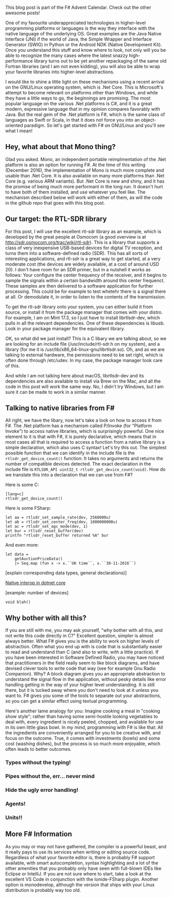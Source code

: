 
This blog post is part of the F# Advent Calendar. Check out the other awesome posts!

One of my favourite underappreciated technologies in higher-level
programming platforms or languages is the way they interface with the native
language of the underlying OS.  Great examples are the Java Native Interface
(JNI) if the world of Java, the Simple Wrapper and Interface Generator (SWIG)
in Python or the Android NDK (Native Development Kit). Once you understand this
stuff and know where to look, not only will you be able to recognize the many
cases where the latest snazzy high-performance library turns out to be yet
another repackaging of the same old Fortran libraries (and I am not even
kidding), you will also be able to wrap your favorite libraries into
higher-level abstractions. 

I would like to shine a little light on these mechanisms using a recent arrival
on the GNU/Linux operating system, which is .Net Core. This is Microsoft's
attempt to become relevant on platforms other than Windows, and while they have
a little ways to go, the beginnings are promising. The most popular language on
the various .Net platforms is C#, and it is a great modern, expressive language
that in my opinion compares favorably with Java. But the real gem of the .Net
platform is F#, which is the same class of languages as Swift or Scala, in that
it does not force you into an object-oriented paradigm. So let's get started
with F# on GNU/Linux and you'll see what I mean!

## Hey, what about that Mono thing?

Glad you asked. Mono, an independent portable reimplmentation of the .Net
platform is also an option for running F#. At the time of this writing
(December 2016), the implementation of Mono is much more complete and usable
than .Net Core. It is also available on many more platforms than .Net Core
(e.g. various ARM variants). But .Net Core is new and shiny, and it has the
promise of being much more performant in the long run. It doesn't hurt to have
both of them installed, and use whatever you feel like. The mechanism described
below will work with either of them, as will the code in the github repo that
goes with this blog post.

## Our target: the RTL-SDR library

For this post, I will use the excellent rtl-sdr library as an example, which is
developed by the great people at Osmocom (a good overview is at
http://sdr.osmocom.org/trac/wiki/rtl-sdr). This is a library that supports a
class of very inexpensive USB-based devices for digital TV reception, and turns
them into a software-defined radio (SDR). This has all sorts of interesting
applications, and rtl-sdr is a great way to get started, at a very moderate
cost (the devices are widely available, at a cost of around USD 20). I don't
have room for an SDR primer, but in a nutshell it works as follows: Your
configure the center frequency of the receiver, and it begins to sample the
signals within a certain bandwidth around this center frequenct. These samples
are then delivered to a software application for further processing. This could
be for example to test whetehr there is a signal there at all. Or demodulate
it, in order to listen to the contents of the transmission.

To get the rtl-sdr library onto your system, you can either build it from
source, or install it from the package manager that comes with your distro. For
example, I am on Mint 17.3, so I just have to install librtlsdr-dev, which
pulls in all the relevant dependencies. One of these dependencies is libusb.
Look in your package manager for the equivalent library. 

OK, so what did we just install? This is a C libary we are talking about, so we
are looking for an include file (/usr/include/rtl-sdr.h on my system), and a
library (for me it is /usr/lib/x86_64-linux-gnu/librtlsdr.so). Oh, and as we
are talking to external hardware, the permissions need to be set right, which
is often done through /etc/udev. In my case, the package manager took care of
this. 

And while I am not talking here about macOS, librtlsdr-dev and its dependencies
are also available to install via Brew on the Mac, and all the code in this
post will work the same way. No, I didn't try Windows, but I am sure it can be
made to work in a similar manner.

## Talking to native libraries from F#

All right, we have the libary, now let's take a look on how to access it from
F#. The .Net platform has a mechanism called P/Invoke (for "Platform Invoke")
to access native libraries, which is surprisingly powerful. One nice element to
it is that with F#, it is purely declarative, which means that in most cases
all that is required to access a function from a native library is a simple
declaration, which also uses C syntax! Let's try this out.  The simplest
possible function that we can identify in the include file is the
`rtlsdr_get_device_count()` function: It takes no arguments and returns the
number of compatible devices detected. The exact declaration in the include file 
is `RTLSDR_API uint32_t rtlsdr_get_device_count(void)`. How do we translate this
into a declaration that we can use from F#? 

Here is some C:

    [lang=c]
    rtlsdr_get_device_count()

Here is some FSharp:

    let aa = rtlsdr_set_sample_rate(dev, 2560000u)
    let ab = rtlsdr_set_center_freq(dev, 1000000000u)
    let ac = rtlsdr_set_agc_mode(dev, 1)
    let bur = rtlsdr_reset_buffer(dev)
    printfn "rtlsdr_reset_buffer returned %A" bur

And even more:

    let data = 
        getAuctionPriceData() 
        |> Seq.map (fun x -> x.``UK time``, x.``30-11-2016``)

[explain corresponding data types, general declarations)]

[Native interop in dotnet core](https://docs.microsoft.com/en-us/dotnet/articles/standard/native-interop)

[example: number of devices]

`void blah()`

## Why bother with all this? 

If you are still with me, you may ask yourself, "why bother with all this, and
not write this code directly in C?" Excellent question, simpler is almost
always better. What F# gives you is the ability to work on higher levels of
abstraction. Often what you end up with is code that is substantially easier to
read and understand than C (and also to write, with a little practice). If you
have been interested in Software Defined Radio, you may have noticed that
practitioners in the field really seem to like block diagrams, and have devised
clever tools to write code that way (see for example Gnu Radio Companion). Why?
A block diagram gives you an appropriate abstraction to understand the signal
flow in the application, without pesky details like error handling getting in
the way of your higher level understanding. It is still there, but it is tucked
away where you don't need to look at it unless you want to.  F# gives you some
of the tools to separate out your abstractions, so you can get a similar effect
using textual programming.

Here's another lame analogy for you: Imagine cooking a meal in "cooking show
style"; rather than having some semi-hostile looking vegetables to deal with,
every ingredient is nicely peeled, chopped, and available for use in its own
little glass bowl. In my mind, programming with F# is like that: All the
ingredients are conveniently arranged for you to be creative with, and focus on
the outcome. True, it comes with investments (bowls) and some cost (washing
dishes), but the process is so much more enjoyable, which often leads to better
outcomes.

### Types without the typing! 

### Pipes without the, err... never mind

### Hide the ugly error handling!

### Agents!

### Units!!

## More F# Information

As you may or may not have gathered, the compiler is a powerful beast, and it
really pays to use its services when writing or editing source code. Regardless
of what your favorite editor is, there is probably F# support available, with
smart autocompletion, syntax highlighting and a lot of the other amenities that
you probably only have seen with full-blown IDEs like Eclipse or IntelliJ. If
you are not sure where to start, take a look at the excellent VS Code in
conjunction with the Ionide-FSharp plugin. Another option is monodevelop,
although the version that ships with your Linux distribution is probably way
too old.
